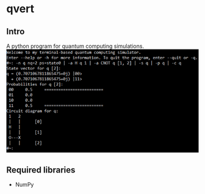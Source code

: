 # qvert
## Intro
A python program for quantum computing simulations.
![example_command](./images/example_command.png)
## Required libraries
* NumPy